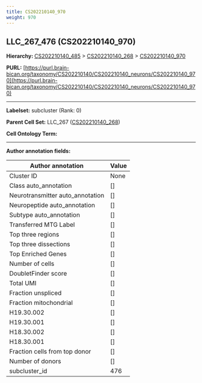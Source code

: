 ```yaml
---
title: CS202210140_970
weight: 970
---
```

## LLC_267_476 (CS202210140_970)
<b>Hierarchy: </b>
[CS202210140_485](../CS202210140_485) >
[CS202210140_268](../CS202210140_268) >
[CS202210140_970](../CS202210140_970)

**PURL:** [https://purl.brain-bican.org/taxonomy/CS202210140/CS202210140_neurons/CS202210140_970](https://purl.brain-bican.org/taxonomy/CS202210140/CS202210140_neurons/CS202210140_970)

---


**Labelset:** subcluster (Rank: 0)

**Parent Cell Set:** LLC_267 ([CS202210140_268](../CS202210140_268))



**Cell Ontology Term:** 

[MARKER GENES.]: #


---

[TRANSFERRED ANNOTATIONS.]: #


[AUTHOR ANNOTATION FIELDS.]: #


**Author annotation fields:**

| Author annotation | Value |
|-------------------|-------|
|Cluster ID|None|
|Class auto_annotation|[]|
|Neurotransmitter auto_annotation|[]|
|Neuropeptide auto_annotation|[]|
|Subtype auto_annotation|[]|
|Transferred MTG Label|[]|
|Top three regions|[]|
|Top three dissections|[]|
|Top Enriched Genes|[]|
|Number of cells|[]|
|DoubletFinder score|[]|
|Total UMI|[]|
|Fraction unspliced|[]|
|Fraction mitochondrial|[]|
|H19.30.002|[]|
|H19.30.001|[]|
|H18.30.002|[]|
|H18.30.001|[]|
|Fraction cells from top donor|[]|
|Number of donors|[]|
|subcluster_id|476|
